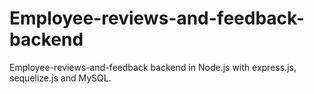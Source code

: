 # Employee-reviews-and-feedback-backend
Employee-reviews-and-feedback backend in Node.js with express.js, sequelize.js and MySQL.

